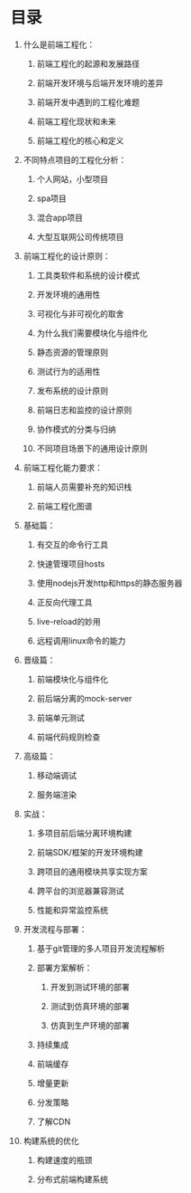 # 目录

1. 什么是前端工程化：

   1. 前端工程化的起源和发展路径

   2. 前端开发环境与后端开发环境的差异

   3. 前端开发中遇到的工程化难题

   4. 前端工程化现状和未来

   5. 前端工程化的核心和定义

2. 不同特点项目的工程化分析：

   1. 个人网站，小型项目

   2. spa项目

   3. 混合app项目

   4. 大型互联网公司传统项目

3. 前端工程化的设计原则：

   1. 工具类软件和系统的设计模式

   2. 开发环境的通用性

   3. 可视化与非可视化的取舍

   4. 为什么我们需要模块化与组件化

   5. 静态资源的管理原则

   6. 测试行为的适用性

   7. 发布系统的设计原则

   8. 前端日志和监控的设计原则

   9. 协作模式的分类与归纳

   10. 不同项目场景下的通用设计原则

4. 前端工程化能力要求：

   1. 前端人员需要补充的知识栈

   2. 前端工程化图谱

5. 基础篇：

   1. 有交互的命令行工具

   2. 快速管理项目hosts

   3. 使用nodejs开发http和https的静态服务器

   4. 正反向代理工具

   5. live-reload的妙用

   6. 远程调用linux命令的能力

6. 晋级篇：

   1. 前端模块化与组件化

   2. 前后端分离的mock-server

   3. 前端单元测试

   4. 前端代码规则检查

7. 高级篇：

   1. 移动端调试

   2. 服务端渲染

8. 实战：

   1. 多项目前后端分离环境构建

   2. 前端SDK/框架的开发环境构建

   3. 跨项目的通用模块共享实现方案

   4. 跨平台的浏览器兼容测试

   5. 性能和异常监控系统

9. 开发流程与部署：

   1. 基于git管理的多人项目开发流程解析

   2. 部署方案解析：

      1. 开发到测试环境的部署

      2. 测试到仿真环境的部署

      3. 仿真到生产环境的部署

   3. 持续集成

   4. 前端缓存

   5. 增量更新

   6. 分发策略

   7. 了解CDN

10. 构建系统的优化

    1. 构建速度的瓶颈

    2. 分布式前端构建系统



